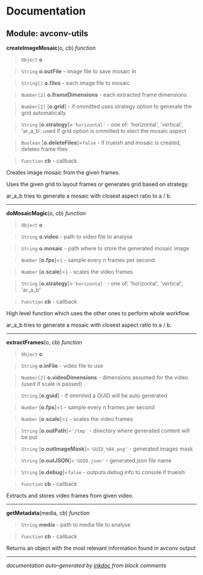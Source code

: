 # Documentation

















## Module: avconv-utils













**createImageMosaic**(o, cb) *function*

> `Object` **o**

> `String` **o.outFile** - image file to save mosaic in

> `String[]` **o.files** - each image file to mosaic

> `Number[2]` **o.frameDimensions** - each extracted frame dimensions

> `Number[2]` [**o.grid**] - if ommitted uses strategy option to generate the grid automatically

> `String` [**o.strategy**]=`'horizontal'` - one of: 'horizontal', 'vertical', 'ar_a_b'. used if grid option is ommitted to elect the mosaic aspect

> `Boolean` [**o.deleteFiles**]=`false` - if trueish and mosaic is created, deletes frame files

> `Function` **cb** - callback



Creates image mosaic from the given frames.

Uses the given grid to layout frames or generates grid based on strategy.

ar_a_b tries to generate a mosaic with closest aspect ratio to a / b.







---


**doMosaicMagic**(o, cb) *function*

> `Object` **o**

> `String` **o.video** - path to video file to analyse

> `String` **o.mosaic** - path where to store the generated mosaic image

> `Number` [**o.fps**]=`1` - sample every n frames per second

> `Number` [**o.scale**]=`1` - scales the video frames

> `String` [**o.strategy**]=`'horizontal'` - one of: 'horizontal', 'vertical', 'ar_a_b'

> `Function` **cb** - callback



High level function which uses the other ones to perform whole workflow.

ar_a_b tries to generate a mosaic with closest aspect ratio to a / b.







---


**extractFrames**(o, cb) *function*

> `Object` **o**

> `String` **o.inFile** - video file to use

> `Number[2]` **o.videoDimensions** - dimensions assumed for the video (used if scale is passed)

> `String` [**o.guid**] - if ommited a GUID will be auto generated

> `Number` [**o.fps**]=`1` - sample every n frames per second

> `Number` [**o.scale**]=`1` - scales the video frames

> `String` [**o.outPath**]=`'/tmp'` - directory where generated content will be put

> `String` [**o.outImageMask**]=`'GUID_%04.png'` - generated images mask

> `String` [**o.outJSON**]=`'GUID.json'` - generated json file name

> `String` [**o.debug**]=`false` - outputs debug info to console if trueish

> `Function` **cb** - callback



Extracts and stores video frames from given video.







---


**getMetadata**(media, cb) *function*

> `String` **media** - path to media file to analyse

> `Function` **cb** - callback



Returns an object with the most relevant information found in avconv output







---






*documentation auto-generated by [inkdoc](https://github.com/JosePedroDias/inkdoc) from block comments*


